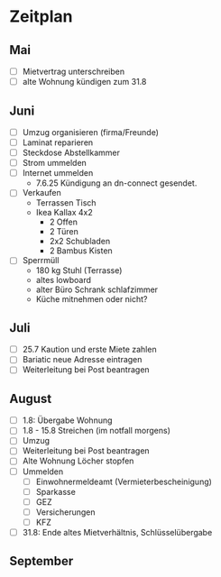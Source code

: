 # Zeitplan

## Mai

- [ ] Mietvertrag unterschreiben
- [ ] alte Wohnung kündigen zum 31.8

## Juni

- [ ] Umzug organisieren (firma/Freunde)
- [ ] Laminat reparieren
- [ ] Steckdose Abstellkammer
- [ ] Strom ummelden
- [ ] Internet ummelden
  - 7.6.25 Kündigung an dn-connect gesendet.
- [ ] Verkaufen
  - Terrassen Tisch
  - Ikea Kallax 4x2
    - 2 Offen
    - 2 Türen
    - 2x2 Schubladen
    - 2 Bambus Kisten
- [ ] Sperrmüll
  - 180 kg Stuhl (Terrasse)
  - altes lowboard
  - alter Büro Schrank schlafzimmer
  - Küche mitnehmen oder nicht?
  
## Juli

- [ ] 25.7 Kaution und erste Miete zahlen
- [ ] Bariatic neue Adresse eintragen
- [ ] Weiterleitung bei Post beantragen

## August

- [ ] 1.8: Übergabe Wohnung
- [ ] 1.8 - 15.8 Streichen (im notfall morgens)
- [ ] Umzug
- [ ] Weiterleitung bei Post beantragen
- [ ] Alte Wohnung Löcher stopfen
- [ ] Ummelden
  - [ ] Einwohnermeldeamt (Vermieterbescheinigung)
  - [ ] Sparkasse
  - [ ] GEZ
  - [ ] Versicherungen
  - [ ] KFZ
- [ ] 31.8: Ende altes Mietverhältnis, Schlüsselübergabe

## September
